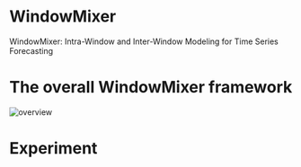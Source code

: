 # WindowMixer
WindowMixer: Intra-Window and Inter-Window Modeling for Time Series Forecasting
# The overall WindowMixer framework
![overview](https://github.com/user-attachments/assets/3ee84f7c-33ba-4f00-8e1b-3f25788538a3)

# Experiment
